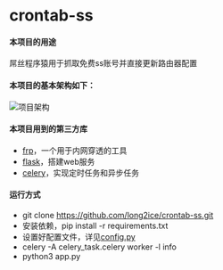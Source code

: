 # crontab-ss
#### 本项目的用途

屌丝程序猿用于抓取免费ss账号并直接更新路由器配置

#### 本项目的基本架构如下：

![项目架构](http://p9bxq42du.bkt.clouddn.com/crontab-ss.png)

#### 本项目用到的第三方库

* [frp](https://github.com/fatedier/frp)，一个用于内网穿透的工具
* [flask](https://github.com/pallets/flask)，搭建web服务
* [celery](https://github.com/celery/celery)，实现定时任务和异步任务

#### 运行方式
* git clone https://github.com/long2ice/crontab-ss.git
* 安装依赖，pip install -r requirements.txt
* 设置好配置文件，详见[config.py](https://github.com/long2ice/crontab-ss/blob/master/config.py)
* celery -A celery_task.celery worker -l info
* python3 app.py